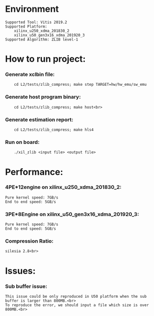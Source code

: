# Environment<br>
    Supported Tool: Vitis 2019.2
    Supported Platform:
        xilinx_u250_xdma_201830_2
        xilinx_u50_gen3x16_xdma_201920_3
    Supported Algorithm: ZLIB level-1


# How to run project:<br>
###  Generate xclbin file:<br>
```
    cd L2/tests/zlib_compress; make step TARGET=hw/hw_emu/sw_emu
```
###  Generate host program binary:<br>
```
    cd L2/tests/zlib_compress; make host<br>
```
###  Generate estimation report:<br>
```
    cd L2/tests/zlib_compress; make hls4
```
###  Run on board:<br>
```
    ./xil_zlib <input file> <output file>
```

# Performance:<br>
###  4PE*12engine on xilinx_u250_xdma_201830_2:<br>
    Pure kernel speed: 7GB/s
    End to end speed: 5GB/s

###  3PE*8Engine on xilinx_u50_gen3x16_xdma_201920_3:<br>
    Pure kernel speed: 7GB/s
    End to end speed: 5GB/s

###    Compression Ratio:
    silesia 2.8<br>
    
# Issues:<br>
### Sub buffer issue:<br>
    This issue could be only reproduced in U50 platform when the sub buffer is larger than 800MB.<br>
    To reproduce the error, we should input a file which size is over 800MB.<br>

